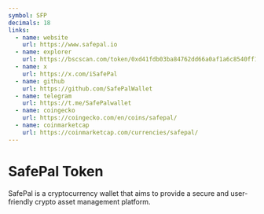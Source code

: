 ```yaml
---
symbol: SFP
decimals: 18
links:
  - name: website
    url: https://www.safepal.io
  - name: explorer
    url: https://bscscan.com/token/0xd41fdb03ba84762dd66a0af1a6c8540ff1ba5dfb
  - name: x
    url: https://x.com/iSafePal
  - name: github
    url: https://github.com/SafePalWallet
  - name: telegram
    url: https://t.me/SafePalwallet
  - name: coingecko
    url: https://coingecko.com/en/coins/safepal/
  - name: coinmarketcap
    url: https://coinmarketcap.com/currencies/safepal/
---
```


# SafePal Token

SafePal is a cryptocurrency wallet that aims to provide a secure and user-friendly crypto asset management platform.
